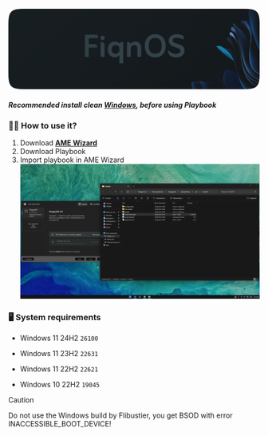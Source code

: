 ![image](https://github.com/FiqnOS/Playbook/blob/main/photos/FiqnOS.png)            
##### Recommended install clean **[Windows](https://massgrave.dev/genuine-installation-media)**, before using Playbook

### 🤷‍♂️ How to use it?
1. Download **[AME Wizard](https://download.ameliorated.io/AME%20Wizard%20Beta.zip)**
2. Download Playbook
3. Import playbook in AME Wizard
![stupid](https://github.com/FiqnOS/Playbook/blob/main/photos/NVIDIA_Overlay_BhyU3skENv.gif)

### 🖥️ System requirements

- Windows 11 24H2 `26100`

- Windows 11 23H2 `22631`

- Windows 11 22H2 `22621`

- Windows 10 22H2 `19045`

> [!CAUTION]
> Do not use the Windows build by Flibustier, you get BSOD with error INACCESSIBLE_BOOT_DEVICE!
